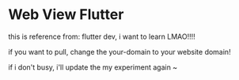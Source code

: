 # Web View Flutter
this is reference from: flutter dev, i want to learn LMAO!!!!

if you want to pull, change the your-domain to your website domain!


if i don't busy, i'll update the my experiment again ~
